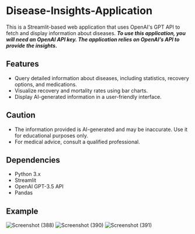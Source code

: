 # Disease-Insights-Application
This is a Streamlit-based web application that uses OpenAI's GPT API to fetch and display information about diseases. ***To use this application, you will need an OpenAI API key. The application relies on OpenAI’s API to provide the insights.***

## Features
- Query detailed information about diseases, including statistics, recovery options, and medications.
- Visualize recovery and mortality rates using bar charts.
- Display AI-generated information in a user-friendly interface.

## Caution
- The information provided is AI-generated and may be inaccurate. Use it for educational purposes only.
- For medical advice, consult a qualified professional.

## Dependencies
- Python 3.x
- Streamlit
- OpenAI GPT-3.5 API
- Pandas

## Example

![Screenshot (388)](https://github.com/user-attachments/assets/08b034f5-36bb-4277-94d4-91962781a404)
![Screenshot (390)](https://github.com/user-attachments/assets/381a1e12-acd2-4f8f-af70-09bd848f1317)
![Screenshot (391)](https://github.com/user-attachments/assets/d2b30f70-53d9-42b9-9dda-ee8af91e99d2)
